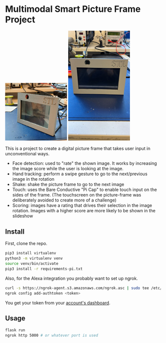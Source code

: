 # Multimodal Smart Picture Frame Project

<img src="docs/frame1.jpg" alt="Picture Frame" width="200"/>       <img src="docs/frame2.jpg" alt="Picture Frame" width="200"/>

This is a project to create a digital picture frame that takes user input in unconventional ways.

- Face detection: used to "rate" the shown image. It works by increasing the image score while the user is looking at the image.
- Hand tracking: perform a swipe gesture to go to the next/previous image in the rotation
- Shake: shake the picture frame to go to the next image
- Touch: uses the Bare Conductive "Pi Cap" to enable touch input on the sides of the frame. (The touchscreen on the picture-frame was deliberately avoided to create more of a challenge)
- Scoring: images have a rating that drives their selection in the image rotation. Images with a higher score are more likely to be shown in the slideshow

## Install

First, clone the repo.

```sh
pip3 install virtualenv
python3 -m virtualenv venv
source venv/bin/activate
pip3 install -r requirements-pi.txt
```

Also, for the Alexa integration you probably want to set up ngrok.

```sh
curl -s https://ngrok-agent.s3.amazonaws.com/ngrok.asc | sudo tee /etc/apt/trusted.gpg.d/ngrok.asc >/dev/null && echo "deb https://ngrok-agent.s3.amazonaws.com buster main" | sudo tee /etc/apt/sources.list.d/ngrok.list && sudo apt update && sudo apt install ngrok
ngrok config add-authtoken <token>
```

You get your token from your [account's dashboard](https://dashboard.ngrok.com).

## Usage

```sh
flask run
ngrok http 5000 # or whatever port is used
```
